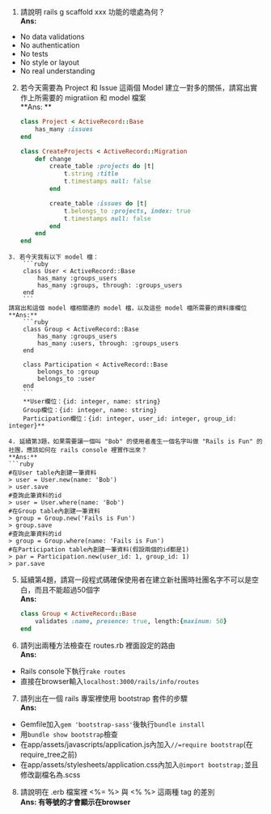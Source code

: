 1. 請說明 rails g scaffold xxx 功能的壞處為何？  
**Ans:**  
 - No data validations
 - No authentication
 - No tests
 - No style or layout
 - No real understanding

2. 若今天需要為 Project 和 Issue 這兩個 Model 建立一對多的關係，請寫出實作上所需要的 migratiion 和 model 檔案  
**Ans: **
	```ruby
	class Project < ActiveRecord::Base
		has_many :issues
	end
	```
	```ruby
	class CreateProjects < ActiveRecord::Migration
		def change
			create_table :projects do |t|
				t.string :title
				t.timestamps null: false
			end

			create_table :issues do |t|
				t.belongs_to :projects, index: true
				t.timestamps null: false
			end
		end
	end
```
3. 若今天我有以下 model 檔：
	```ruby
	class User < ActiveRecord::Base
		has_many :groups_users
		has_many :groups, through: :groups_users
	end
	```
請寫出和這個 model 檔相關連的 model 檔，以及這些 model 檔所需要的資料庫欄位  
**Ans:**
	```ruby
	class Group < ActiveRecord::Base
		has_many :groups_users
		has_many :users, through: :groups_users
	end
	
	class Participation < ActiveRecord::Base
		belongs_to :group
		belongs_to :user
	end
	```
	**User欄位：{id: integer, name: string}
	Group欄位：{id: integer, name: string}
	Participation欄位：{id: integer, user_id: integer, group_id: integer}**
	
4. 延續第3題，如果需要讓一個叫 "Bob" 的使用者產生一個名字叫做 "Rails is Fun" 的社團，應該如何在 rails console 裡實作出來？  
**Ans:**
```ruby
#在User table內創建一筆資料
> user = User.new(name: 'Bob')
> user.save
#查詢此筆資料的id
> user = User.where(name: 'Bob')
#在Group table內創建一筆資料
> group = Group.new('Fails is Fun')
> group.save
#查詢此筆資料的id
> group = Group.where(name: 'Fails is Fun')
#在Participation table內創建一筆資料(假設兩個的id都是1)
> par = Participation.new(user_id: 1, group_id: 1)
> par.save
```

5. 延續第4題，請寫一段程式碼確保使用者在建立新社團時社團名字不可以是空白，而且不能超過50個字  
**Ans:**
	```ruby
	class Group < ActiveRecord::Base
		validates :name, presence: true, length:{maxinum: 50}
	end
	```

6. 請列出兩種方法檢查在 routes.rb 裡面設定的路由  
**Ans:**  
 - Rails console下執行`rake routes`
 - 直接在browser輸入`localhost:3000/rails/info/routes`

7. 請列出在一個 rails 專案裡使用 bootstrap 套件的步驟  
**Ans:**  
 - Gemfile加入`gem 'bootstrap-sass'`後執行`bundle install`
 - 用`bundle show bootstrap`檢查
 - 在app/assets/javascripts/application.js內加入`//=require bootstrap`(在require_tree之前)
 - 在app/assets/stylesheets/application.css內加入`@import bootstrap;`並且修改副檔名為.scss

8. 請說明在 .erb 檔案裡 <%= %> 與 <% %> 這兩種 tag 的差別  
**Ans: 有等號的才會顯示在browser**